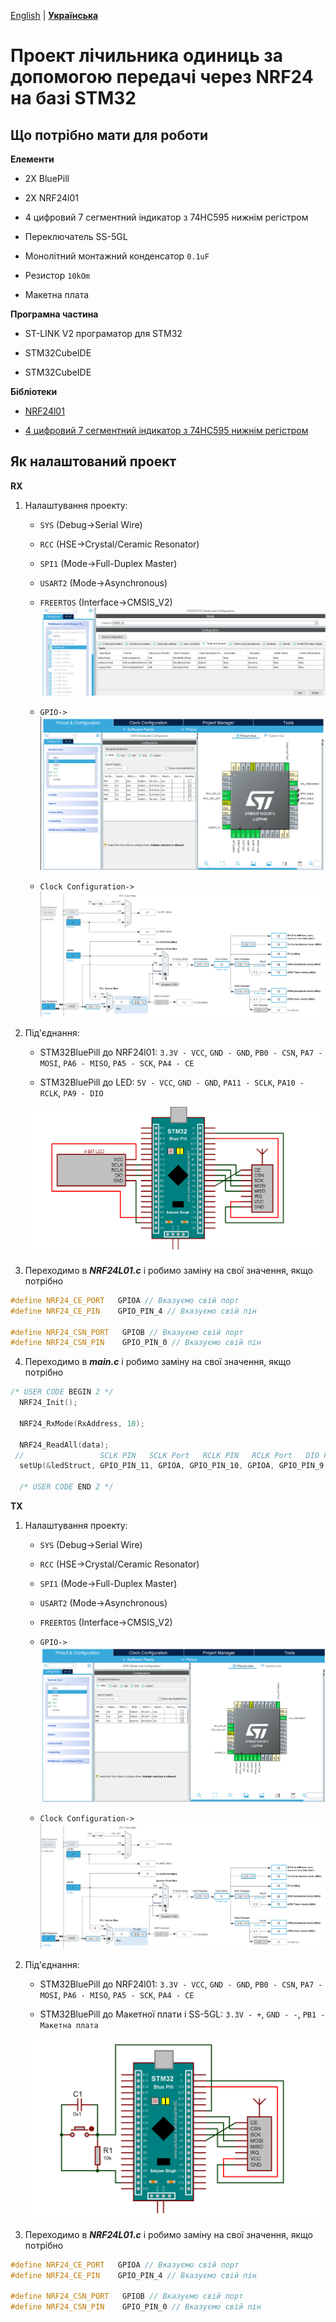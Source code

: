 [English](REAMDE.md) | **[Українська](README_UA.md)**

# Проект лічильника одиниць за допомогою передачі через NRF24 на базі STM32

## Що потрібно мати для роботи

**Елементи**

* 2X BluePill

* 2X NRF24l01

* 4 цифровий 7 сегментний індикатор з 74HC595 нижнім регістром

* Переключатель SS-5GL

* Монолітний монтажний конденсатор `0.1uF`

* Резистор `10kOm`

* Макетна плата

**Програмна частина**

* ST-LINK V2 програматор для STM32

* STM32CubeIDE

* STM32CubeIDE

**Бібліотеки**

* [NRF24l01](https://github.com/controllerstech/NRF24L01)

* [4 цифровий 7 сегментний індикатор з 74HC595 нижнім регістром](https://github.com/Korzhak/STM32_7Segment_74HC595_Library)

## Як налаштований проект

**RX**

1. Налаштування проекту:
   - `SYS` (Debug->Serial Wire)

   - `RCC` (HSE->Crystal/Ceramic Resonator)

   - `SPI1` (Mode->Full-Duplex Master)

   - `USART2` (Mode->Asynchronous)

   - `FREERTOS` (Interface->CMSIS_V2)
   ![](img/FREEROS_CONFIG.png)

   - `GPIO->`
   ![](img/GPIO_RX.png)

   - `Clock Configuration->`
   ![](img/Clock_Configuration.png)

2. Під'єднання:

   - STM32BluePill до NRF24l01: `3.3V - VCC`, `GND - GND`, `PB0 - CSN`, `PA7 - MOSI`, `PA6 - MISO`, `PA5 - SCK`, `PA4 - CE`
   
   - STM32BluePill до LED: `5V - VCC`, `GND - GND`, `PA11 - SCLK`, `PA10 - RCLK`, `PA9 - DIO`  

   ![](img/stm32_nrf_led.bmp)

3. Переходимо в ***NRF24L01.c*** і робимо заміну на свої значення, якщо потрібно

```cpp
#define NRF24_CE_PORT   GPIOA // Вказуємо свій порт
#define NRF24_CE_PIN    GPIO_PIN_4 // Вказуємо свій пін

#define NRF24_CSN_PORT   GPIOB // Вказуємо свій порт 
#define NRF24_CSN_PIN    GPIO_PIN_0 // Вказуємо свій пін
```

4. Переходимо в ***main.c*** і робимо заміну на свої значення, якщо потрібно

```cpp
/* USER CODE BEGIN 2 */
  NRF24_Init();

  NRF24_RxMode(RxAddress, 10);

  NRF24_ReadAll(data);
 //                 SCLK PIN   SCLK Port   RCLK PIN   RCLK Port   DIO PIN   DIO PORT
  setUp(&ledStruct, GPIO_PIN_11, GPIOA, GPIO_PIN_10, GPIOA, GPIO_PIN_9, GPIOA); // замінюємо на свої значення 

  /* USER CODE END 2 */
```

**TX**

1. Налаштування проекту:
   - `SYS` (Debug->Serial Wire)

   - `RCC` (HSE->Crystal/Ceramic Resonator)

   - `SPI1` (Mode->Full-Duplex Master)

   - `USART2` (Mode->Asynchronous)

   - `FREERTOS` (Interface->CMSIS_V2)

   - `GPIO->`
   ![](img/GPIO_TX.png)

   - `Clock Configuration->`
   ![](img/Clock_Configuration.png)

2. Під'єднання:

   - STM32BluePill до NRF24l01: `3.3V - VCC`, `GND - GND`, `PB0 - CSN`, `PA7 - MOSI`, `PA6 - MISO`, `PA5 - SCK`, `PA4 - CE`
   
   - STM32BluePill до Макетної плати і SS-5GL: `3.3V - +`, `GND - -`, `PB1 - Макетна плата` 

   ![](img/stm32_nrf_switches.bmp)

3. Переходимо в ***NRF24L01.c*** і робимо заміну на свої значення, якщо потрібно

```cpp
#define NRF24_CE_PORT   GPIOA // Вказуємо свій порт
#define NRF24_CE_PIN    GPIO_PIN_4 // Вказуємо свій пін

#define NRF24_CSN_PORT   GPIOB // Вказуємо свій порт 
#define NRF24_CSN_PIN    GPIO_PIN_0 // Вказуємо свій пін
```
